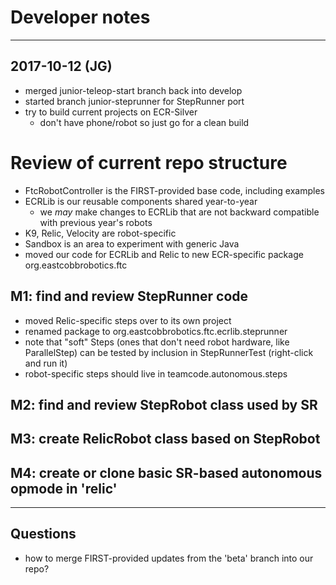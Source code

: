 # Developer notes

------------------------------------------------------------------------
2017-10-12 (JG)
------------------------------------------------------------------------

- merged junior-teleop-start branch back into develop
- started branch junior-steprunner for StepRunner port
- try to build current projects on ECR-Silver
    - don't have phone/robot so just go for a clean build

# Review of current repo structure
- FtcRobotController is the FIRST-provided base code, including examples
- ECRLib is our reusable components shared year-to-year
	- we *may* make changes to ECRLib that are not backward compatible
		with previous year's robots
- K9, Relic, Velocity are robot-specific
- Sandbox is an area to experiment with generic Java
- moved our code for ECRLib and Relic to new ECR-specific package
	org.eastcobbrobotics.ftc


## M1: find and review StepRunner code
- moved Relic-specific steps over to its own project
- renamed package to org.eastcobbrobotics.ftc.ecrlib.steprunner
- note that "soft" Steps (ones that don't need robot hardware, like ParallelStep)
	can be tested by inclusion in StepRunnerTest (right-click and run it)
- robot-specific steps should live in teamcode.autonomous.steps

## M2: find and review StepRobot class used by SR

## M3: create RelicRobot class based on StepRobot

## M4: create or clone basic SR-based autonomous opmode in 'relic'


------------------------------------------------------------------------
Questions
------------------------------------------------------------------------
- how to merge FIRST-provided updates from the 'beta' branch into our repo?
